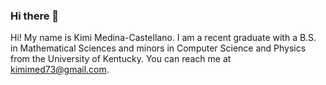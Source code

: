 ### Hi there 👋

<!--
**kimimedina/kimimedina** is a ✨ _special_ ✨ repository because its `README.md` (this file) appears on your GitHub profile.

Here are some ideas to get you started:

- 🔭 I’m currently working on ...
- 🌱 I’m currently learning ...
- 👯 I’m looking to collaborate on ...
- 🤔 I’m looking for help with ...
- 💬 Ask me about ...
- 📫 How to reach me: ...
- 😄 Pronouns: ...
- ⚡ Fun fact: ...
-->

Hi! My name is Kimi Medina-Castellano. I am a recent graduate with a B.S. in Mathematical Sciences and minors in Computer Science and Physics from the University of Kentucky. You can reach me at kimimed73@gmail.com.
